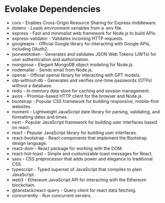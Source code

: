 # Evolake Dependencies

* cors - Enables Cross-Origin Resource Sharing for Express middleware.
* dotenv - Loads environment variables from a .env file.
* express - Fast and minimalist web framework for Node.js to build APIs.
* express-validator - Validates incoming HTTP requests.
* googleapis - Official Google library for interacting with Google APIs, including OAuth2.
* jsonwebtoken - Generates and validates JSON Web Tokens (JWTs) for user authentication and authorization.
* mongoose - Elegant MongoDB object modeling for Node.js.
* nodemailer - Sends email from Node.js.
* openai - Official openai library for interacting with GPT models.
* otp-without-db - Generates and verifies one-time passwords (OTPs) without a database.
* redis - In-memory data store for caching and session management.
* axios - Promise-based HTTP client for the browser and Node.js.
* bootstrap - Popular CSS framework for building responsive, mobile-first websites.
* moment - Lightweight JavaScript date library for parsing, validating, and formatting dates and times.
* next - Popular JavaScript framework for building user interfaces based on react.
* react - Popular JavaScript library for building user interfaces.
* react-bootstrap - React components that implement the Bootstrap design language.
* react-dom - React package for working with the DOM.
* react-hot-toast - Simple and customizable toast messages for React.
* sass - CSS preprocessor that adds power and elegance to traditional CSS.
* typescript - Typed superset of JavaScript that compiles to plain JavaScript.
* web3 - Ethereum JavaScript API for interacting with the Ethereum blockchain.
* @tanstack/react-query - Query client for react data fetching.
* concurrently - Run concurrent servers.